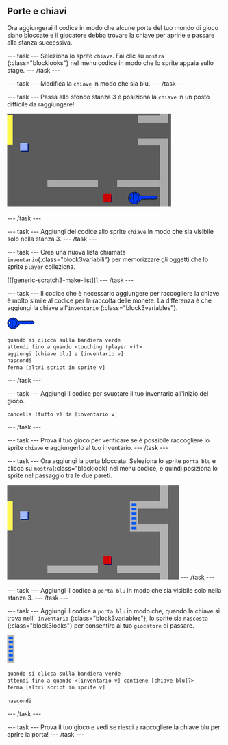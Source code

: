 ## Porte e chiavi

Ora aggiungerai il codice in modo che alcune porte del tuo mondo di gioco siano bloccate e il giocatore debba trovare la chiave per aprirle e passare alla stanza successiva.

\--- task \--- Seleziona lo sprite `chiave`. Fai clic su `mostra` {:class="blocklooks"} nel menu codice in modo che lo sprite appaia sullo stage. \--- /task \---

\--- task \--- Modifica la `chiave` in modo che sia blu. \--- /task \---

\--- task \--- Passa allo sfondo stanza 3 e posiziona la `chiave` in un posto difficile da raggiungere!

![schermata](images/world-key.png)

\--- /task \---

\--- task \--- Aggiungi del codice allo sprite `chiave` in modo che sia visibile solo nella stanza 3. \--- /task \---

\--- task \--- Crea una nuova lista chiamata `inventario`{:class="block3variabili"} per memorizzare gli oggetti che lo sprite `player` colleziona.

[[[generic-scratch3-make-list]]] \--- /task \---

\--- task \--- Il codice che è necessario aggiungere per raccogliere la chiave è molto simile al codice per la raccolta delle monete. La differenza è che aggiungi la chiave all'`inventario` {:class="block3variables"}.

![chiave](images/key.png)

```blocks3
quando si clicca sulla bandiera verde
attendi fino a quando <touching (player v)?>
aggiungi [chiave blu] a [inventario v]
nascondi
ferma [altri script in sprite v]
```

\--- /task \---

\--- task \--- Aggiungi il codice per svuotare il tuo inventario all'inizio del gioco.

```blocks3
cancella (tutto v) da [inventario v]
```

\--- /task \---

\--- task \--- Prova il tuo gioco per verificare se è possibile raccogliere lo sprite `chiave` e aggiungerlo al tuo inventario. \--- /task \---

\--- task \--- Ora aggiungi la porta bloccata. Seleziona lo sprite `porta blu` e clicca su `mostra`{:class="blocklook} nel menu codice, e quindi posiziona lo sprite nel passaggio tra le due pareti.

![schermata](images/world-door.png) \--- /task \---

\--- task \--- Aggiungi il codice a `porta blu` in modo che sia visibile solo nella stanza 3. \--- /task \---

\--- task \--- Aggiungi il codice a `porta blu` in modo che, quando la chiave si trova nell'` inventario` {:class="block3variables"}, lo sprite sia `nascosta` {:class="block3looks"} per consentire al tuo ` giocatore ` di passare.

![porta](images/door.png)

```blocks3
quando si clicca sulla bandiera verde
attendi fino a quando <[inventario v] contiene [chiave blu]?>
ferma [altri script in sprite v]

nascondi
```

\--- /task \---

\--- task \--- Prova il tuo gioco e vedi se riesci a raccogliere la chiave blu per aprire la porta! \--- /task \---